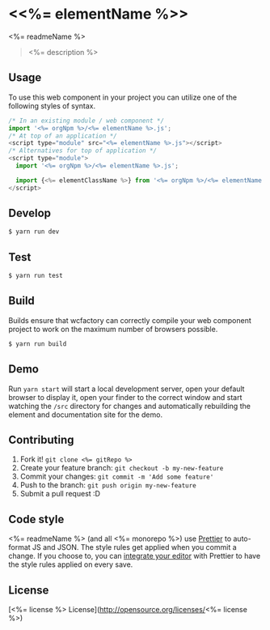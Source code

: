 # &lt;<%= elementName %>&gt;

<%= readmeName %>
> <%= description %>

## Usage
To use this web component in your project you can utilize one of the following styles of syntax.

```js
/* In an existing module / web component */
import '<%= orgNpm %>/<%= elementName %>.js';
/* At top of an application */
<script type="module" src="<%= elementName %>.js"></script>
/* Alternatives for top of application */
<script type="module">
  import '<%= orgNpm %>/<%= elementName %>.js';

  import {<%= elementClassName %>} from '<%= orgNpm %>/<%= elementName %>';
</script>
```

## Develop

```bash
$ yarn run dev
```

## Test

```bash
$ yarn run test
```
## Build
Builds ensure that wcfactory can correctly compile your web component project to
work on the maximum number of browsers possible.
```bash
$ yarn run build
```

## Demo

Run `yarn start` will start a local development server, open your default browser to display it, open your finder to the correct window and start watching the `/src` directory for changes and automatically rebuilding the element and documentation site for the demo.

## Contributing

1. Fork it! `git clone <%= gitRepo %>`
2. Create your feature branch: `git checkout -b my-new-feature`
3. Commit your changes: `git commit -m 'Add some feature'`
4. Push to the branch: `git push origin my-new-feature`
5. Submit a pull request :D

## Code style

<%= readmeName %> (and all <%= monorepo %>) use [Prettier][prettier] to auto-format JS and JSON.  The style rules get applied when you commit a change.  If you choose to, you can [integrate your editor][prettier-ed] with Prettier to have the style rules applied on every save.

[prettier]: https://github.com/prettier/prettier/
[prettier-ed]: https://github.com/prettier/prettier/#editor-integration
[polyserve]: https://github.com/Polymer/polyserve
[web-component-tester]: https://github.com/Polymer/web-component-tester

## License
[<%= license %> License](http://opensource.org/licenses/<%= license %>)